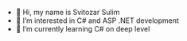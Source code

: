 - 👋 Hi, my name is Svitozar Sulim
- 👀 I’m interested in C# and ASP .NET development
- 🌱 I’m currently learning C# on deep level
